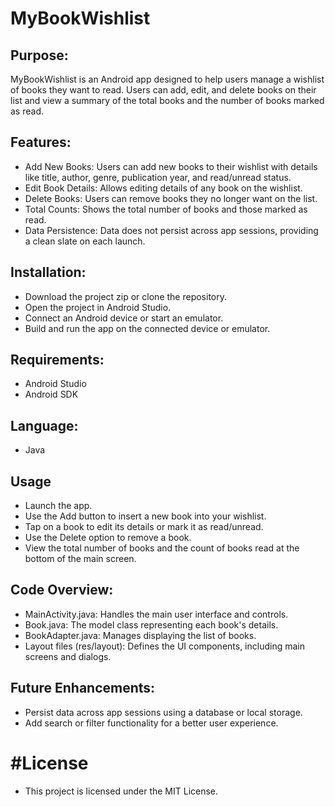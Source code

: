 # MyBookWishlist

## Purpose:
MyBookWishlist is an Android app designed to help users manage a wishlist of books they want to read. Users can add, edit, and delete books on their list and view a summary of the total books and the number of books marked as read.

## Features:
- Add New Books: Users can add new books to their wishlist with details like title, author, genre, publication year, and read/unread status.
- Edit Book Details: Allows editing details of any book on the wishlist.
- Delete Books: Users can remove books they no longer want on the list.
- Total Counts: Shows the total number of books and those marked as read.
- Data Persistence: Data does not persist across app sessions, providing a clean slate on each launch.

## Installation:
- Download the project zip or clone the repository.
- Open the project in Android Studio.
- Connect an Android device or start an emulator.
- Build and run the app on the connected device or emulator.

## Requirements:
- Android Studio
- Android SDK

## Language:
- Java

## Usage
- Launch the app.
- Use the Add button to insert a new book into your wishlist.
- Tap on a book to edit its details or mark it as read/unread.
- Use the Delete option to remove a book.
- View the total number of books and the count of books read at the bottom of the main screen.

## Code Overview:
- MainActivity.java: Handles the main user interface and controls.
- Book.java: The model class representing each book's details.
- BookAdapter.java: Manages displaying the list of books.
- Layout files (res/layout): Defines the UI components, including main screens and dialogs.

## Future Enhancements:
- Persist data across app sessions using a database or local storage.
- Add search or filter functionality for a better user experience.

# #License
- This project is licensed under the MIT License.
